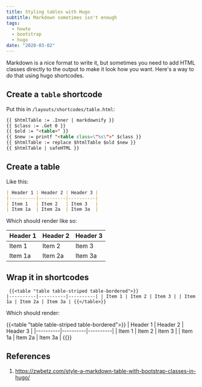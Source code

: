```yaml
---
title: Styling tables with Hugo
subtitle: Markdown sometimes isn't enough
tags:
  - howto
  - bootstrap
  - hugo
date: "2020-03-02"
---
```


Markdown is a nice format to write it, but sometimes you need to add HTML classes directly to the output to make it look how you want. Here's a way to do that using hugo shortcodes.

## Create a `table` shortcode

Put this in `/layouts/shortcodes/table.html`:

```html
{{ $htmlTable := .Inner | markdownify }}
{{ $class := .Get 0 }}
{{ $old := "<table>" }}
{{ $new := printf "<table class=\"%s\">" $class }}
{{ $htmlTable := replace $htmlTable $old $new }}
{{ $htmlTable | safeHTML }}
```

## Create a table

Like this:

```markdown
| Header 1 | Header 2 | Header 3 |
|----------|----------|----------|
| Item 1   | Item 2   | Item 3   |
| Item 1a  | Item 2a  | Item 3a  |
```

Which should render like so:

| Header 1 | Header 2 | Header 3 |
|----------|----------|----------|
| Item 1   | Item 2   | Item 3   |
| Item 1a  | Item 2a  | Item 3a  |

## Wrap it in shortcodes

<code><pre>
&#123;&#123;&#60;table "table table-striped table-bordered">&#125;&#125;
|----------|----------|----------|
| Item 1   | Item 2   | Item 3   |
| Item 1a  | Item 2a  | Item 3a  |
&#123;&#123;&#60;/table>&#125;&#125;
</pre></code>

Which should render:

{{<table "table table-striped table-bordered">}}
| Header 1 | Header 2 | Header 3 |
|----------|----------|----------|
| Item 1   | Item 2   | Item 3   |
| Item 1a  | Item 2a  | Item 3a  |
{{</table>}}


## References

1. https://zwbetz.com/style-a-markdown-table-with-bootstrap-classes-in-hugo/
